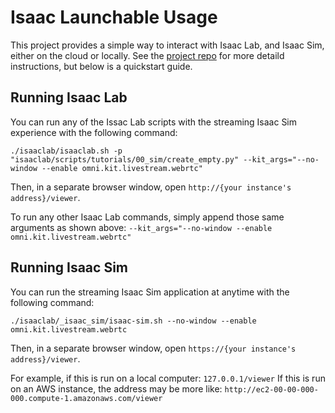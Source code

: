 # Isaac Launchable Usage

This project provides a simple way to interact with Isaac Lab, and Isaac Sim, either on the cloud or locally.
See the [project repo](https://github.com/isaac-sim/isaac-launchable) for more detaild instructions, but below is a quickstart guide.

## Running Isaac Lab

You can run any of the Issac Lab scripts with the streaming Isaac Sim experience with the following command:

```console
./isaaclab/isaaclab.sh -p "isaaclab/scripts/tutorials/00_sim/create_empty.py" --kit_args="--no-window --enable omni.kit.livestream.webrtc"
```

Then, in a separate browser window, open `http://{your instance's address}/viewer`.

To run any other Isaac Lab commands, simply append those same arguments as shown above: `--kit_args="--no-window --enable omni.kit.livestream.webrtc"`

## Running Isaac Sim

You can run the streaming Isaac Sim application at anytime with the following command:

```console
./isaaclab/_isaac_sim/isaac-sim.sh --no-window --enable omni.kit.livestream.webrtc
```

Then, in a separate browser window, open `https://{your instance's address}/viewer`.

For example, if this is run on a local computer: `127.0.0.1/viewer`
If this is run on an AWS instance, the address may be more like: 
`http://ec2-00-00-000-000.compute-1.amazonaws.com/viewer`
